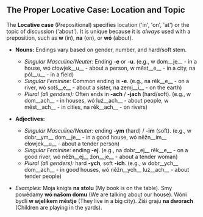 ## The Proper Locative Case: Location and Topic

The __Locative case__ (Prepositional) specifies location ('in', 'on', 'at') or the topic of discussion ('about'). It is unique because it is _always_ used with a preposition, such as __w__ (in), __na__ (on), or __wó__ (about).

*   __Nouns:__ Endings vary based on gender, number, and hard/soft stem.
    
    *   _Singular Masculine/Neuter:_ Ending __-e__ or __-u__. (e.g., w dom__je__ - in a house, wó cłowjek__u__ - about a person, w měst__e__ - in a city, na pól__u__ - in a field)
    *   _Singular Feminine:_ Common ending is __-e__. (e.g., na rěk__e__ - on a river, wó sotš__e__ - about a sister, na zemj__i__ - on the earth)
    *   _Plural (all genders):_ Often ends in __-ach__ / __-jach__ (hard/soft). (e.g., w dom__ach__ - in houses, wó luź__ach__ - about people, w měst__ach__ - in cities, na rěk__ach__ - on rivers)
    
    
    
*   __Adjectives:__
    
    *   _Singular Masculine/Neuter:_ ending __-ym__ (hard) / __-im__ (soft). (e.g., w dobr__ym__ dom__je__ - in a good house, wó něžn__im__ cłowjek__u__ - about a tender person)
    *   _Singular Feminine:_ ending __-ej__. (e.g., na dobr__ej__ rěk__e__ - on a good river, wó něžn__ej__ žon__je__ - about a tender woman)
    *   _Plural (all genders):_ hard __-ych__, soft __-ich__. (e.g., w dobr__ych__ dom__ach__ - in good houses, wó něžn__ych__ luź__ach__ - about tender people)
    
    
    
*   _Examples:_ Moja knigła __na stolu__ (My book is on the table). Smy powědamy __wó našom domu__ (We are talking about our house). Wóni bydli __w wjelikem městje__ (They live in a big city). Źiśi graju __na dworach__ (Children are playing in the yards).